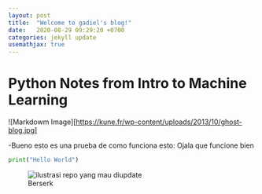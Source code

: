 ```yaml
---
layout: post
title:  "Welcome to gadiel's blog!"
date:   2020-08-29 09:29:20 +0700
categories: jekyll update
usemathjax: true
---
```

# Python Notes from Intro to Machine Learning

![Markdowm Image][https://kune.fr/wp-content/uploads/2013/10/ghost-blog.jpg]

-Bueno esto es una prueba de como funciona esto:
 Ojala que funcione bien
```python
print("Hello World")
```
<figure>
<img src="https://www.bing.com/images/search?view=detailV2&ccid=VAoaeT4O&id=80C65DCDFC97802F6DDA45CC85DDAF575549B6C7&thid=OIP.VAoaeT4O3yRZwbSLQRCmdAHaEK&mediaurl=https%3a%2f%2fwallpaperaccess.com%2ffull%2f3556942.jpg&cdnurl=https%3a%2f%2fth.bing.com%2fth%2fid%2fR.540a1a793e0edf2459c1b48b4110a674%3frik%3dx7ZJVVev3YXMRQ%26pid%3dImgRaw%26r%3d0&exph=1080&expw=1920&q=guts+berserk&simid=608036669466485730&FORM=IRPRST&ck=1DE2BE3CBE12A92269F373EA57676964&selectedIndex=0" alt="ilustrasi repo yang mau diupdate">
<figcaption>Berserk</figcaption>
</figure>

 
